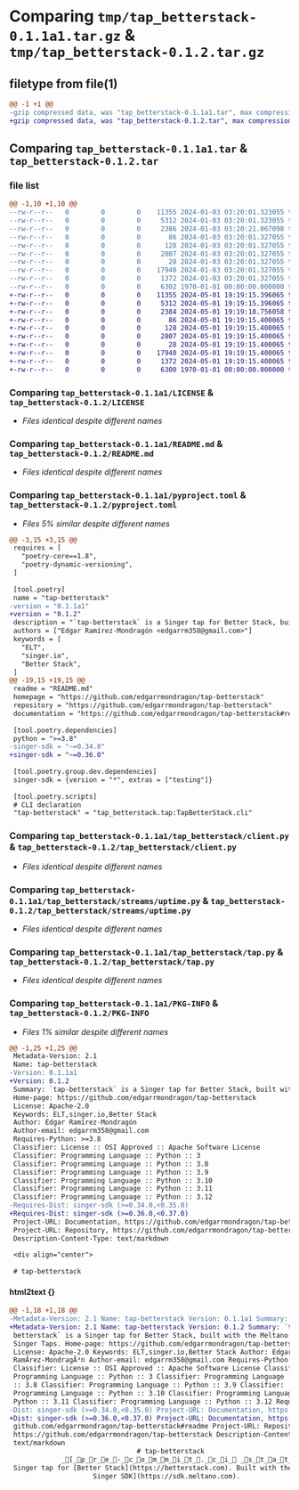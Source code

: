 # Comparing `tmp/tap_betterstack-0.1.1a1.tar.gz` & `tmp/tap_betterstack-0.1.2.tar.gz`

## filetype from file(1)

```diff
@@ -1 +1 @@
-gzip compressed data, was "tap_betterstack-0.1.1a1.tar", max compression
+gzip compressed data, was "tap_betterstack-0.1.2.tar", max compression
```

## Comparing `tap_betterstack-0.1.1a1.tar` & `tap_betterstack-0.1.2.tar`

### file list

```diff
@@ -1,10 +1,10 @@
--rw-r--r--   0        0        0    11355 2024-01-03 03:20:01.323055 tap_betterstack-0.1.1a1/LICENSE
--rw-r--r--   0        0        0     5312 2024-01-03 03:20:01.323055 tap_betterstack-0.1.1a1/README.md
--rw-r--r--   0        0        0     2386 2024-01-03 03:20:21.067098 tap_betterstack-0.1.1a1/pyproject.toml
--rw-r--r--   0        0        0       86 2024-01-03 03:20:01.327055 tap_betterstack-0.1.1a1/tap_betterstack/__init__.py
--rw-r--r--   0        0        0      128 2024-01-03 03:20:01.327055 tap_betterstack-0.1.1a1/tap_betterstack/__main__.py
--rw-r--r--   0        0        0     2807 2024-01-03 03:20:01.327055 tap_betterstack-0.1.1a1/tap_betterstack/client.py
--rw-r--r--   0        0        0       28 2024-01-03 03:20:01.327055 tap_betterstack-0.1.1a1/tap_betterstack/streams/__init__.py
--rw-r--r--   0        0        0    17940 2024-01-03 03:20:01.327055 tap_betterstack-0.1.1a1/tap_betterstack/streams/uptime.py
--rw-r--r--   0        0        0     1372 2024-01-03 03:20:01.327055 tap_betterstack-0.1.1a1/tap_betterstack/tap.py
--rw-r--r--   0        0        0     6302 1970-01-01 00:00:00.000000 tap_betterstack-0.1.1a1/PKG-INFO
+-rw-r--r--   0        0        0    11355 2024-05-01 19:19:15.396065 tap_betterstack-0.1.2/LICENSE
+-rw-r--r--   0        0        0     5312 2024-05-01 19:19:15.396065 tap_betterstack-0.1.2/README.md
+-rw-r--r--   0        0        0     2384 2024-05-01 19:19:18.756058 tap_betterstack-0.1.2/pyproject.toml
+-rw-r--r--   0        0        0       86 2024-05-01 19:19:15.400065 tap_betterstack-0.1.2/tap_betterstack/__init__.py
+-rw-r--r--   0        0        0      128 2024-05-01 19:19:15.400065 tap_betterstack-0.1.2/tap_betterstack/__main__.py
+-rw-r--r--   0        0        0     2807 2024-05-01 19:19:15.400065 tap_betterstack-0.1.2/tap_betterstack/client.py
+-rw-r--r--   0        0        0       28 2024-05-01 19:19:15.400065 tap_betterstack-0.1.2/tap_betterstack/streams/__init__.py
+-rw-r--r--   0        0        0    17940 2024-05-01 19:19:15.400065 tap_betterstack-0.1.2/tap_betterstack/streams/uptime.py
+-rw-r--r--   0        0        0     1372 2024-05-01 19:19:15.400065 tap_betterstack-0.1.2/tap_betterstack/tap.py
+-rw-r--r--   0        0        0     6300 1970-01-01 00:00:00.000000 tap_betterstack-0.1.2/PKG-INFO
```

### Comparing `tap_betterstack-0.1.1a1/LICENSE` & `tap_betterstack-0.1.2/LICENSE`

 * *Files identical despite different names*

### Comparing `tap_betterstack-0.1.1a1/README.md` & `tap_betterstack-0.1.2/README.md`

 * *Files identical despite different names*

### Comparing `tap_betterstack-0.1.1a1/pyproject.toml` & `tap_betterstack-0.1.2/pyproject.toml`

 * *Files 5% similar despite different names*

```diff
@@ -3,15 +3,15 @@
 requires = [
   "poetry-core==1.8",
   "poetry-dynamic-versioning",
 ]
 
 [tool.poetry]
 name = "tap-betterstack"
-version = "0.1.1a1"
+version = "0.1.2"
 description = "`tap-betterstack` is a Singer tap for Better Stack, built with the Meltano SDK for Singer Taps."
 authors = ["Edgar Ramírez-Mondragón <edgarrm358@gmail.com>"]
 keywords = [
   "ELT",
   "singer.io",
   "Better Stack",
 ]
@@ -19,15 +19,15 @@
 readme = "README.md"
 homepage = "https://github.com/edgarrmondragon/tap-betterstack"
 repository = "https://github.com/edgarrmondragon/tap-betterstack"
 documentation = "https://github.com/edgarrmondragon/tap-betterstack#readme"
 
 [tool.poetry.dependencies]
 python = ">=3.8"
-singer-sdk = "~=0.34.0"
+singer-sdk = "~=0.36.0"
 
 [tool.poetry.group.dev.dependencies]
 singer-sdk = {version = "*", extras = ["testing"]}
 
 [tool.poetry.scripts]
 # CLI declaration
 "tap-betterstack" = "tap_betterstack.tap:TapBetterStack.cli"
```

### Comparing `tap_betterstack-0.1.1a1/tap_betterstack/client.py` & `tap_betterstack-0.1.2/tap_betterstack/client.py`

 * *Files identical despite different names*

### Comparing `tap_betterstack-0.1.1a1/tap_betterstack/streams/uptime.py` & `tap_betterstack-0.1.2/tap_betterstack/streams/uptime.py`

 * *Files identical despite different names*

### Comparing `tap_betterstack-0.1.1a1/tap_betterstack/tap.py` & `tap_betterstack-0.1.2/tap_betterstack/tap.py`

 * *Files identical despite different names*

### Comparing `tap_betterstack-0.1.1a1/PKG-INFO` & `tap_betterstack-0.1.2/PKG-INFO`

 * *Files 1% similar despite different names*

```diff
@@ -1,25 +1,25 @@
 Metadata-Version: 2.1
 Name: tap-betterstack
-Version: 0.1.1a1
+Version: 0.1.2
 Summary: `tap-betterstack` is a Singer tap for Better Stack, built with the Meltano SDK for Singer Taps.
 Home-page: https://github.com/edgarrmondragon/tap-betterstack
 License: Apache-2.0
 Keywords: ELT,singer.io,Better Stack
 Author: Edgar Ramírez-Mondragón
 Author-email: edgarrm358@gmail.com
 Requires-Python: >=3.8
 Classifier: License :: OSI Approved :: Apache Software License
 Classifier: Programming Language :: Python :: 3
 Classifier: Programming Language :: Python :: 3.8
 Classifier: Programming Language :: Python :: 3.9
 Classifier: Programming Language :: Python :: 3.10
 Classifier: Programming Language :: Python :: 3.11
 Classifier: Programming Language :: Python :: 3.12
-Requires-Dist: singer-sdk (>=0.34.0,<0.35.0)
+Requires-Dist: singer-sdk (>=0.36.0,<0.37.0)
 Project-URL: Documentation, https://github.com/edgarrmondragon/tap-betterstack#readme
 Project-URL: Repository, https://github.com/edgarrmondragon/tap-betterstack
 Description-Content-Type: text/markdown
 
 <div align="center">
 
 # tap-betterstack
```

#### html2text {}

```diff
@@ -1,18 +1,18 @@
-Metadata-Version: 2.1 Name: tap-betterstack Version: 0.1.1a1 Summary: `tap-
+Metadata-Version: 2.1 Name: tap-betterstack Version: 0.1.2 Summary: `tap-
 betterstack` is a Singer tap for Better Stack, built with the Meltano SDK for
 Singer Taps. Home-page: https://github.com/edgarrmondragon/tap-betterstack
 License: Apache-2.0 Keywords: ELT,singer.io,Better Stack Author: Edgar
 RamÃ­rez-MondragÃ³n Author-email: edgarrm358@gmail.com Requires-Python: >=3.8
 Classifier: License :: OSI Approved :: Apache Software License Classifier:
 Programming Language :: Python :: 3 Classifier: Programming Language :: Python
 :: 3.8 Classifier: Programming Language :: Python :: 3.9 Classifier:
 Programming Language :: Python :: 3.10 Classifier: Programming Language ::
 Python :: 3.11 Classifier: Programming Language :: Python :: 3.12 Requires-
-Dist: singer-sdk (>=0.34.0,<0.35.0) Project-URL: Documentation, https://
+Dist: singer-sdk (>=0.36.0,<0.37.0) Project-URL: Documentation, https://
 github.com/edgarrmondragon/tap-betterstack#readme Project-URL: Repository,
 https://github.com/edgarrmondragon/tap-betterstack Description-Content-Type:
 text/markdown
                                # tap-betterstack
             _[_p_r_e_-_c_o_m_m_i_t_._c_i_ _s_t_a_t_u_s_]_[_L_i_c_e_n_s_e_]_[_R_u_f_f_]_[_P_y_t_h_o_n_ _v_e_r_s_i_o_n_s_]
 Singer tap for [Better Stack](https://betterstack.com). Built with the [Meltano
                     Singer SDK](https://sdk.meltano.com).
```

